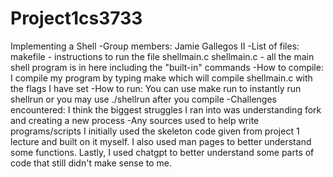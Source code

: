 # Project1cs3733

Implementing a Shell
-Group members:
Jamie Gallegos II
-List of files:
makefile - instructions to run the file shellmain.c
shellmain.c - all the main shell program is in here including the "built-in" commands
-How to compile:
I compile my program by typing make which will compile shellmain.c with the flags I have set
-How to run:
You can use make run to instantly run shellrun or you may use ./shellrun after you compile
-Challenges encountered:
I think the biggest struggles I ran into was understanding fork and creating a new process
-Any sources used to help write programs/scripts
I initially used the skeleton code given from project 1 lecture and built on it myself. I also used man pages to better understand some functions. Lastly, I used chatgpt to better understand some parts of code that still didn't make sense to me.

